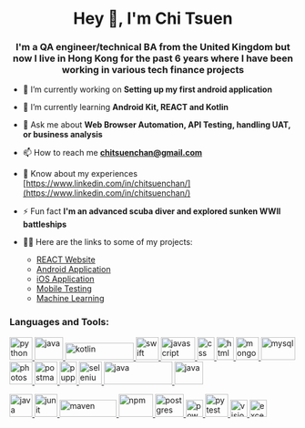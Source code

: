 <h1 align="center">Hey 👋, I'm Chi Tsuen</h1>
<h3 align="center">I'm a QA engineer/technical BA from the United Kingdom but now I live in Hong Kong for the past 6 years where I have been working in various tech finance projects </h3>

- 🔭 I’m currently working on **Setting up my first android application**

- 🌱 I’m currently learning **Android Kit, REACT and Kotlin**

- 💬 Ask me about **Web Browser Automation, API Testing, handling UAT, or business analysis**

- 📫 How to reach me **chitsuenchan@gmail.com**

- 📄 Know about my experiences [https://www.linkedin.com/in/chitsuenchan/](https://www.linkedin.com/in/chitsuenchan/)

- ⚡ Fun fact **I'm an advanced scuba diver and explored sunken WWII battleships**

- 👨‍💻 Here are the links to some of my projects:
  - [REACT Website](https://github.com/chitsuenchan/full-stack-fact-app)
  - [Android Application](https://github.com/chitsuenchan/Android-Record-Keeper)
  - [iOS Application](https://github.com/chitsuenchan/swiftUI-landmarks-project)
  - [Mobile Testing](https://github.com/chitsuenchan/Mobile-and-API-QA)
  - [Machine Learning](https://github.com/chitsuenchan/machine-learning-titanic-survival)

<h3 align="left">Languages and Tools:</h3>
<p align="left">
  
  <a href="https://www.python.org" target="_blank">
    <img src="https://github.com/chitsuenchan/tools_and_languages/blob/main/python.png" alt="python" width="40" height="40" />
  </a>
  
  <a href="https://www.java.com" target="_blank">
    <img src="https://github.com/chitsuenchan/tools_and_languages/blob/main/java.png" alt="java" width="50" height="40" />
  </a>
  
  <a href="https://kotlinlang.org/" target="_blank">
    <img src="https://github.com/chitsuenchan/tools_and_languages/blob/main/kotlin.png" alt="kotlin" width="120" height="30" />
  </a>
  
  <a href="https://www.swift.org/" target="_blank">
    <img src="https://github.com/chitsuenchan/tools_and_languages/blob/main/swift.png" alt="swift" width="40" height="40" />
  </a>

  <a href="https://developer.mozilla.org/en-US/docs/Web/JavaScript" target="_blank">
    <img src="https://github.com/chitsuenchan/tools_and_languages/blob/main/javascript.png" alt="javascript" width="60" height="40" />
  </a>
  
  <a href="https://developer.mozilla.org/en-US/docs/Web/CSS" target="_blank">
    <img src="https://github.com/chitsuenchan/tools_and_languages/blob/main/css.jpeg" alt="css" width="30" height="40" />
  </a>
  
  <a href="https://developer.mozilla.org/en-US/docs/Web/HTML" target="_blank">
    <img src="https://github.com/chitsuenchan/tools_and_languages/blob/main/html.jpeg" alt="html" width="30" height="40" />
  </a>
  
  <a href="https://www.mongodb.com/" target="_blank">
    <img src="https://github.com/chitsuenchan/tools_and_languages/blob/main/mongodb.png" alt="mongodb" width="40" height="40" />
  </a>
  <a href="https://www.mysql.com/" target="_blank">
    <img src="https://github.com/chitsuenchan/tools_and_languages/blob/main/mysql.png" alt="mysql" width="60" height="40" />
  </a>
  
  <a href="https://www.photoshop.com/en" target="_blank">
    <img src="https://github.com/chitsuenchan/tools_and_languages/blob/main/photoshop.png" alt="photoshop" width="40" height="40" />
  </a>
  
  <a href="https://postman.com" target="_blank">
    <img src="https://github.com/chitsuenchan/tools_and_languages/blob/main/postman.png" alt="postman" width="40" height="40" />
  </a>
  
  <a href="https://github.com/puppeteer/puppeteer" target="_blank">
    <img src="https://github.com/chitsuenchan/tools_and_languages/blob/main/puppeteer.png" alt="puppeteer" width="30" height="40" />
  </a>

  <a href="https://www.selenium.dev" target="_blank">
    <img src="https://github.com/chitsuenchan/tools_and_languages/blob/main/selenium.png" alt="selenium" width="40" height="40" />
  </a>

  <a href="https://jmeter.apache.org" target="_blank">
    <img src="https://github.com/chitsuenchan/tools_and_languages/blob/main/jmeter.png" alt="java" width="120" height="40" />
  </a>
  
  <a href="https://www.jenkins.io/" target="_blank">
    <img src="https://github.com/chitsuenchan/tools_and_languages/blob/main/jenkins.png" alt="java" width="50" height="40" />
  </a>

</p>
<p align="left">
  
  <a href="https://www.jetbrains.com/teamcity/" target="_blank">
    <img src="https://github.com/chitsuenchan/tools_and_languages/blob/main/teamcity.png" alt="java" width="40" height="40" />
  </a>
  
  <a href="https://junit.org/junit5/" target="_blank">
    <img src="https://github.com/chitsuenchan/tools_and_languages/blob/main/junit.png" alt="junit" width="40" height="40" />
  </a>
  
  <a href="https://maven.apache.org/" target="_blank">
    <img src="https://github.com/chitsuenchan/tools_and_languages/blob/main/maven.png" alt="maven" width="100" height="30" />
  </a>
  
  <a href="https://www.npmjs.com/" target="_blank">
    <img src="https://github.com/chitsuenchan/tools_and_languages/blob/main/npm.png" alt="npm" width="60" height="40" />
  </a>
  
  <a href="https://www.postgresql.org/" target="_blank">
    <img src="https://github.com/chitsuenchan/tools_and_languages/blob/main/postgres.png" alt="postgres" width="50" height="40" />
  </a>
  
  <a href="https://www.microsoft.com/en-sg/microsoft-365/powerpoint?ms.officeurl=powerpoint&rtc=1" target="_blank">
    <img src="https://github.com/chitsuenchan/tools_and_languages/blob/main/powerpoint.png" alt="powerpoint" width="30" height="30" />
  </a>

  <a href="https://docs.pytest.org/en/7.3.x/" target="_blank">
    <img src="https://github.com/chitsuenchan/tools_and_languages/blob/main/pytest.png" alt="pytest" width="40" height="40" />
  </a>
  
  <a href="https://www.microsoft.com/en-gb/microsoft-365/visio/flowchart-software" target="_blank">
    <img src="https://github.com/chitsuenchan/tools_and_languages/blob/main/visio.png" alt="visio" width="30" height="30" />
  </a>
  
  <a href="https://www.microsoft.com" target="_blank">
    <img src="https://github.com/chitsuenchan/tools_and_languages/blob/main/excel.png" alt="excel" width="30" height="30" />
  </a>
  
</p>
